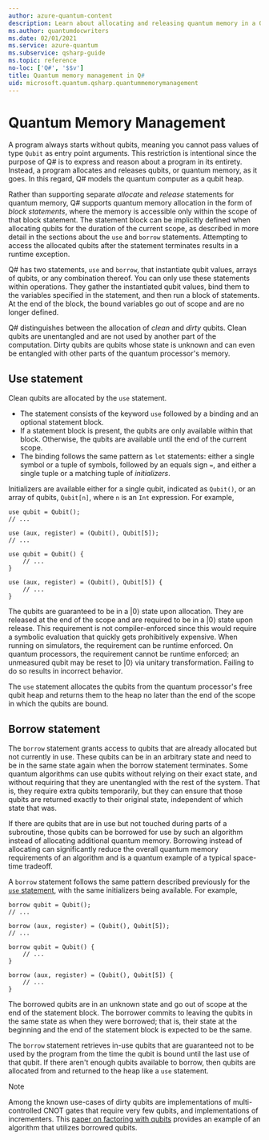 ```yaml
---
author: azure-quantum-content
description: Learn about allocating and releasing quantum memory in a Q# program.
ms.author: quantumdocwriters
ms.date: 02/01/2021
ms.service: azure-quantum
ms.subservice: qsharp-guide
ms.topic: reference
no-loc: ['Q#', '$$v']
title: Quantum memory management in Q#
uid: microsoft.quantum.qsharp.quantummemorymanagement
---
```


# Quantum Memory Management

A program always starts without qubits, meaning you cannot pass values of type `Qubit` as entry point arguments. This restriction is intentional since the purpose of Q# is to express and reason about a program in its entirety.
Instead, a program allocates and releases qubits, or quantum memory, as it goes.
In this regard, Q# models the quantum computer as a qubit heap.

Rather than supporting separate *allocate* and *release* statements for quantum memory,
Q# supports quantum memory allocation in the form of *block statements*, where the memory is accessible only within the scope of that block statement. The statement block can be implicitly defined when allocating qubits for the duration of the current scope, as described in more detail in the sections about the `use` and `borrow` statements. Attempting to access the allocated qubits after the statement terminates results in a runtime exception.

Q# has two statements, `use` and `borrow`, that instantiate qubit values, arrays of qubits, or any combination thereof. You can only use these statements within operations. They gather the instantiated qubit values, bind them to the variables specified in the statement, and then run a block of statements.
At the end of the block, the bound variables go out of scope and are no longer defined.

Q# distinguishes between the allocation of *clean* and *dirty* qubits. Clean qubits are unentangled and are not used by another part of the computation. Dirty qubits are qubits whose state is unknown and can even be entangled with other parts of the quantum processor's memory.

## Use statement

Clean qubits are allocated by the `use` statement.

- The statement consists of the keyword `use` followed by a binding and an optional statement block.
- If a statement block is present, the qubits are only available within that block.
Otherwise, the qubits are available until the end of the current scope.
- The binding follows the same pattern as `let` statements: either a single symbol or a tuple of symbols, followed by an equals sign `=`, and either a single tuple or a matching tuple of *initializers*.

Initializers are available either for a single qubit, indicated as `Qubit()`, or an array of qubits, `Qubit[n]`, where `n` is an `Int` expression.
For example,

```qsharp
use qubit = Qubit();
// ...

use (aux, register) = (Qubit(), Qubit[5]);
// ...

use qubit = Qubit() {
    // ...
}

use (aux, register) = (Qubit(), Qubit[5]) {
    // ...
}
```

The qubits are guaranteed to be in a |0⟩ state upon allocation. They are released at the end of the scope and are required to be in a |0⟩ state upon release. This requirement is not compiler-enforced since this would require a symbolic evaluation that quickly gets prohibitively expensive. When running on simulators, the requirement can be runtime enforced. On quantum processors, the requirement cannot be runtime enforced; an unmeasured qubit may be reset to |0⟩ via unitary transformation. Failing to do so results in incorrect behavior.

The `use` statement allocates the qubits from the quantum processor's free qubit heap and returns them to the heap no later than the end of the scope in which the qubits are bound.

## Borrow statement

The `borrow` statement grants access to qubits that are already allocated but not currently in use. These qubits can be in an arbitrary state and need to be in the same state again when the borrow statement terminates.
Some quantum algorithms can use qubits without relying on their exact state, and without requiring that they are unentangled with the rest of the system. That is, they require extra qubits temporarily, but they can ensure that those qubits are returned exactly to their original state, independent of which state that was.

If there are qubits that are in use but not touched during parts of a subroutine, those qubits can be borrowed for use by such an algorithm instead of allocating additional quantum memory.
Borrowing instead of allocating can significantly reduce the overall quantum memory requirements of an algorithm and is a quantum example of a typical space-time tradeoff.

A `borrow` statement follows the same pattern described previously for the [`use` statement](#use-statement), with the same initializers being available.
For example,

```qsharp
borrow qubit = Qubit();
// ...

borrow (aux, register) = (Qubit(), Qubit[5]);
// ...

borrow qubit = Qubit() {
    // ...
}

borrow (aux, register) = (Qubit(), Qubit[5]) {
    // ...
}
```

The borrowed qubits are in an unknown state and go out of scope at the end of the statement block.
The borrower commits to leaving the qubits in the same state as when they were borrowed; that is, their state at the beginning and the end of the statement block is expected to be the same.

The `borrow` statement retrieves in-use qubits that are guaranteed not to be used by the program from the time the qubit is bound until the last use of that qubit.
If there aren't enough qubits available to borrow, then qubits are allocated from and returned to the heap like a `use` statement.

> [!NOTE]
> Among the known use-cases of dirty qubits are implementations of multi-controlled CNOT gates that require very few qubits, and implementations of incrementers. This [paper on factoring with qubits](https://arxiv.org/abs/1611.07995) provides an example of an algorithm that utilizes borrowed qubits.
